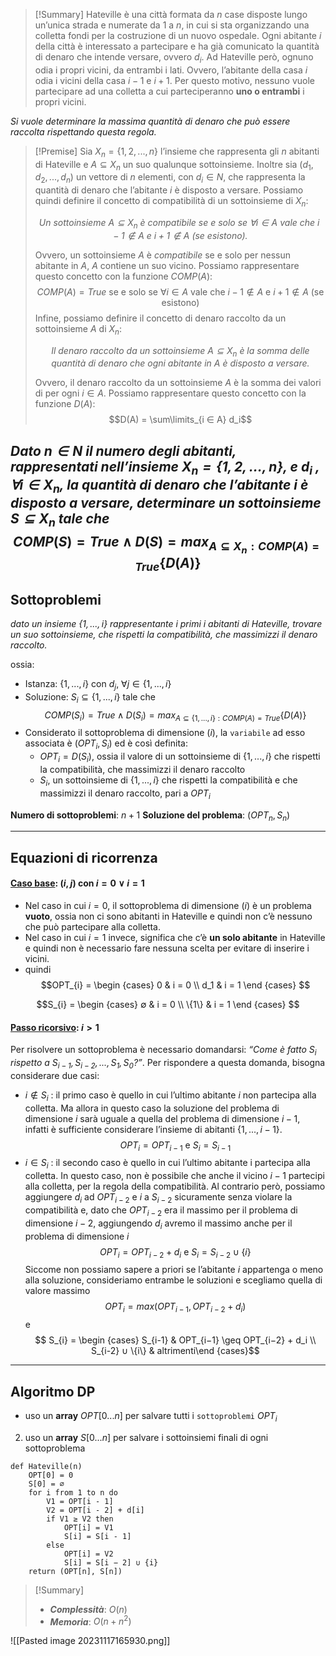 
>[!Summary]
>Hateville è una città formata da $n$ case disposte lungo un’unica strada e numerate da $1$ a $n$, in cui si sta organizzando una colletta fondi per la costruzione di un nuovo ospedale. 
>Ogni abitante $i$ della città è interessato a partecipare e ha già comunicato la quantità di denaro che intende versare, ovvero $d_i$. 
>Ad Hateville però, ognuno odia i propri vicini, da entrambi i lati. 
>Ovvero, l’abitante della casa $i$ odia i vicini della casa $i − 1$ e $i + 1$. Per questo motivo, nessuno vuole partecipare ad una colletta a cui parteciperanno **uno o entrambi** i propri vicini. 

*Si vuole determinare la massima quantità di denaro che può essere raccolta rispettando questa regola.*

>[!Premise]
>Sia $X_n = \{1, 2, . . . , n\}$ l’insieme che rappresenta gli $n$ abitanti di Hateville e $A ⊆ X_n$ un suo qualunque sottoinsieme. Inoltre sia $(d_1, d_2, . . . , d_n)$ un vettore di $n$ elementi, con $d_i ∈ N$, che rappresenta la quantità di denaro che l’abitante $i$ è disposto a versare.
>Possiamo quindi definire il concetto di compatibilità di un sottoinsieme di $X_n$:
>
>*<center>Un sottoinsieme $A ⊆ X_n$ è compatibile se e solo se $∀i ∈ A$ vale che $i − 1 \not\in A$ e $i + 1 \not\in A$ (se esistono).</center>*
>
>Ovvero, un sottoinsieme $A$ è $compatibile$ se e solo per nessun abitante in $A$, $A$ contiene un suo vicino. Possiamo rappresentare questo concetto con la funzione $COMP(A)$:
>$$COMP(A) = True \text{ se e solo se } ∀i ∈ A \text{ vale che } i − 1 \not\in A \text{ e } i + 1 \not\in A \text{ (se esistono) }$$
>Infine, possiamo definire il concetto di denaro raccolto da un sottoinsieme $A$ di $X_n$:
>
>*<center>Il denaro raccolto da un sottoinsieme $A ⊆ X_n$ è la somma delle quantità di denaro che ogni abitante in $A$ è disposto a versare.</center>*
>
>Ovvero, il denaro raccolto da un sottoinsieme $A$ è la somma dei valori di per ogni $i ∈ A$. Possiamo rappresentare questo concetto con la funzione $D(A)$: $$D(A) = \sum\limits_{i ∈ A} d_i$$

*Dato $n ∈ N$ il numero degli abitanti, rappresentati nell’insieme $X_n = \{1, 2, . . . , n\}$, e $d_i$ , $∀i ∈ X_n$, la quantità di denaro che l’abitante $i$ è disposto a versare, determinare un sottoinsieme $S ⊆ X_n$ tale che*
$$COMP(S) = T rue ∧ D(S) = max_{A⊆X_n: COMP(A)=True} \{D(A)\}$$
---
## Sottoproblemi

*dato un insieme $\{1, . . . , i\}$ rappresentante i primi i abitanti di Hateville, trovare un suo sottoinsieme, che rispetti la compatibilità, che massimizzi il denaro raccolto.*

ossia: 
- Istanza: $\{1, . . . , i\}$ con $d_j$, $∀j ∈ \{1, . . . , i\}$
- Soluzione: $S_i ⊆ \{1, . . . , i\}$ tale che $$COMP(S_i) = T rue ∧ D(S_i) = max_{A⊆\{1,...,i\}: COMP(A)=True} \{D(A)\}$$
- Considerato il sottoproblema di dimensione $(i)$, la `variabile` ad esso associata è $(OPT_i , S_i)$ ed è così definita:
	- $OPT_i = D(S_i)$, ossia il valore di un sottoinsieme di $\{1, . . . , i\}$ che rispetti la compatibilità, che massimizzi il denaro raccolto
	- $S_i$, un sottoinsieme di $\{1, . . . , i\}$ che rispetti la compatibilità e che massimizzi il denaro raccolto, pari a $OPT_i$

**Numero di sottoproblemi**: $n+1$
**Soluzione del problema**: $(OPT_n, S_n)$

---
## Equazioni di ricorrenza
#### <u>**Caso base**</u>: $(i, j)$ con $i = 0 ∨ i = 1$
- Nel caso in cui $i = 0$, il sottoproblema di dimensione $(i)$ è un problema **vuoto**, ossia non ci sono abitanti in Hateville e quindi non c’è nessuno che può partecipare alla colletta.
- Nel caso in cui $i = 1$ invece, significa che c’è **un solo abitante** in Hateville e quindi non è necessario fare nessuna scelta per evitare di inserire i vicini.
- quindi
$$OPT_{i} = 
\begin {cases} 
0 & i = 0 \\
d_1 & i = 1
\end {cases}
$$

$$S_{i} = 
\begin {cases} 
∅ & i = 0 \\
\{1\} & i = 1
\end {cases}
$$

#### <u>**Passo ricorsivo**</u>: $i>1$
Per risolvere un sottoproblema è necessario domandarsi: *“Come è fatto $S_i$ rispetto a $S_{i−1}, S_{i−2}, . . . , S_1, S_0$?”*. Per rispondere a questa domanda, bisogna considerare due casi:
- $i \not\in S_i$ : il primo caso è quello in cui l’ultimo abitante $i$ non partecipa alla colletta. Ma allora in questo caso la soluzione del problema di dimensione $i$ sarà uguale a quella del problema di dimensione $i−1$, infatti è sufficiente considerare l’insieme di abitanti $\{1, . . . , i−1\}$. $$OPT_i = OPT_{i−1} \text{ e } S_i = S_{i−1}$$
- $i ∈ S_i$ : il secondo caso è quello in cui l’ultimo abitante i partecipa alla colletta. In questo caso, non è possibile che anche il vicino $i − 1$ partecipi alla colletta, per la regola della compatibilità. Al contrario però, possiamo aggiungere $d_i$ ad $OPT_{i−2}$ e $i$ a $S_{i−2}$ sicuramente senza violare la compatibilità e, dato che $OPT_{i−2}$ era il massimo per il problema di dimensione $i−2$, aggiungendo $d_i$ avremo il massimo anche per il problema di dimensione $i$ $$OPT_i = OPT_{i−2} + d_i \text{ e } S_i = S_{i−2} ∪ \{i\}$$
Siccome non possiamo sapere a priori se l’abitante $i$ appartenga o meno alla soluzione, consideriamo entrambe le soluzioni e scegliamo quella di valore massimo
$$OPT_i = max(OPT_{i−1}, OPT_{i−2} + d_i)$$
e
$$ S_{i} = \begin {cases} S_{i-1} & OPT_{i−1} \geq OPT_{i−2} + d_i \\ S_{i-2} ∪ \{i\} & altrimenti\end {cases}$$

---
## Algoritmo DP

- uso un **array** $OPT[0...n]$ per salvare tutti i `sottoproblemi` $OPT_{i}$
2. uso un **array** $S[0...n]$ per salvare i sottoinsiemi finali di ogni sottoproblema 

``` Pseudocodice TI:"Hateville" "FOLD"
def Hateville(n) 
	OPT[0] = 0
	S[0] = ∅
	for i from 1 to n do 
		V1 = OPT[i - 1]
		V2 = OPT[i - 2] + d[i]
		if V1 ≥ V2 then
			OPT[i] = V1  
			S[i] = S[i - 1] 
		else 
			OPT[i] = V2
			S[i] = S[i − 2] ∪ {i} 
	return (OPT[n], S[n])
```

> [!Summary]
> - ***Complessità***: $O(n)$
> - ***Memoria***: $O(n+n^2)$

![[Pasted image 20231117165930.png]]
